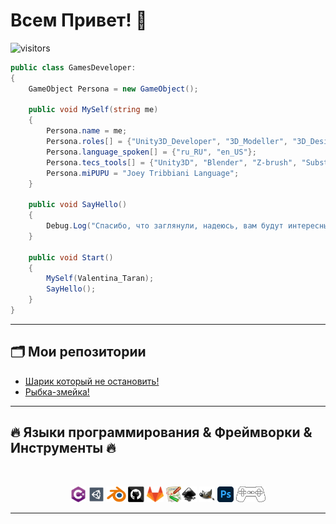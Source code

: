 # Всем Привет! 👋

![visitors](https://visitor-badge.laobi.icu/badge?page_id=Taran-Tina)

```csharp
public class GamesDeveloper:
{
    GameObject Persona = new GameObject();
       
    public void MySelf(string me)
    {
        Persona.name = me;
        Persona.roles[] = {"Unity3D_Developer", "3D_Modeller", "3D_Designer"};
        Persona.language_spoken[] = {"ru_RU", "en_US"};
        Persona.tecs_tools[] = {"Unity3D", "Blender", "Z-brush", "Substance 3D Painter", "Lumion"};
        Persona.miPUPU = "Joey Tribbiani Language";
    }   
    
    public void SayHello()
    {
        Debug.Log("Спасибо, что заглянули, надеюсь, вам будут интересны мои работы.");
    }
    
    public void Start()
    {
        MySelf(Valentina_Taran);
        SayHello();
    }
}
```
<hr>

## 🗂️ Мои репозитории
* <a href="https://github.com/Taran-Tina/HelixJump"> Шарик который не остановить! </a>
* <a href="https://github.com/Taran-Tina/Snake"> Рыбка-змейка! </a> 

<hr>

## 🔥 Языки программирования & Фреймворки & Инструменты 🔥
<br>

<p align="center">
  <code><img title="C#" height="25" src="images/cSharp.svg"></code>
  <code><img title="Unity3D" height="25" src="images/unity3d.svg"></code>
  <code><img title="Blender" height="25" src="images/Blender.svg"></code>
  <code><img title="GitHub" height="25" src="images/github.svg"></code>
  <code><img title="Gitlab" height="25" src="images/gitlab.svg"></code>
  <code><img title="DokuWiki" height="25" src="images/Dokuwiki.png"></code
  <code><img title="Inkscape" height="25" src="images/Inkscape.svg"></code>
  <code><img title="GIMP" height="25" src="images/GIMP.png"></code>
  <code><img title="Photoshop" height="25" src="images/Photoshop.png"></code>
  <code><a href="https://www.youtube.com/watch?v=H3dToD7_ATU"><img title="ImGamer!" height="25" src="images/mipupu.svg"></a></code>
</p>

<hr>
